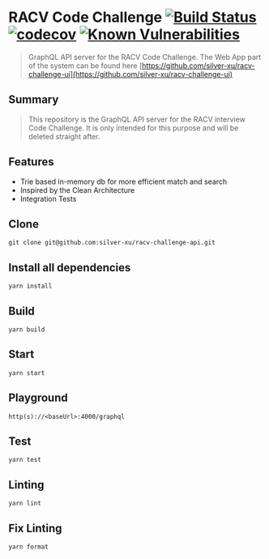 # RACV Code Challenge [![Build Status](https://travis-ci.org/silver-xu/racv-challenge-api.svg?branch=master)](https://travis-ci.org/silver-xu/racv-challenge-api) [![codecov](https://codecov.io/gh/silver-xu/racv-challenge-api/branch/master/graph/badge.svg)](https://codecov.io/gh/silver-xu/racv-challenge-api) [![Known Vulnerabilities](https://snyk.io/test/github/silver-xu/racv-challenge-api/badge.svg?targetFile=package.json)](https://snyk.io/test/github/silver-xu/racv-challenge-api?targetFile=package.json)

> GraphQL API server for the RACV Code Challenge. The Web App part of the system can be found here [https://github.com/silver-xu/racv-challenge-ui](https://github.com/silver-xu/racv-challenge-ui)

## Summary

> This repository is the GraphQL API server for the RACV interview Code Challenge. It is only intended for this purpose and will be deleted straight after.

## Features

- Trie based in-memory db for more efficient match and search
- Inspired by the Clean Architecture
- Integration Tests

## Clone

```shell
git clone git@github.com:silver-xu/racv-challenge-api.git
```

## Install all dependencies

```
yarn install
```

## Build

```
yarn build
```

## Start

```
yarn start
```

## Playground

```
http(s)://<baseUrl>:4000/graphql
```

## Test

```
yarn test
```

## Linting

```
yarn lint
```

## Fix Linting

```
yarn format
```
